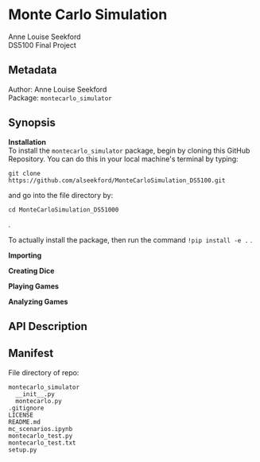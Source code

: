 # Monte Carlo Simulation
Anne Louise Seekford  
DS5100 Final Project


## Metadata  

Author: Anne Louise Seekford  
Package: 
```montecarlo_simulator```

## Synopsis  

**Installation**  
To install the ```montecarlo_simulator``` package, begin by cloning this GitHub Repository. You can do this in your local machine's terminal by typing:
```
git clone https://github.com/alseekford/MonteCarloSimulation_DS5100.git
``` 
and go into the file directory by:
```
cd MonteCarloSimulation_DS51000
```   
.

To actually install the package, then run the command ```!pip install -e .``` .


**Importing**

**Creating Dice**

**Playing Games**

**Analyzing Games**

## API Description  

## Manifest  
File directory of repo:
```
montecarlo_simulator
  __init__.py
  montecarlo.py
.gitignore
LICENSE
README.md
mc_scenarios.ipynb
montecarlo_test.py
montecarlo_test.txt
setup.py
```

